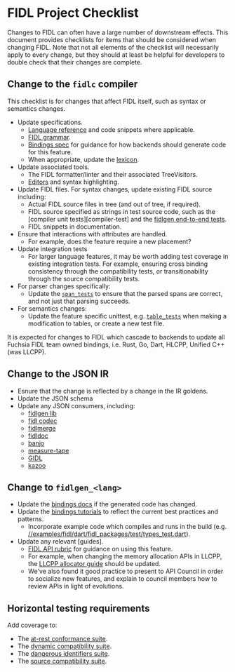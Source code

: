 # FIDL Project Checklist

Changes to FIDL can often have a large number of downstream effects. This
document provides checklists for items that should be considered when changing
FIDL. Note that not all elements of the checklist will necessarily apply to
every change, but they should at least be helpful for developers to double check
that their changes are complete.

## Change to the `fidlc` compiler

This checklist is for changes that affect FIDL itself, such as syntax or
semantics changes.

* Update specifications.
  * [Language reference][fidl-ref] and code snippets where applicable.
  * [FIDL grammar][fidl-grammar].
  * [Bindings spec][bindings-spec] for guidance for how backends should generate
    code for this feature.
  * When appropriate, update the [lexicon].
* Update associated tools.
  * The FIDL formatter/linter and their associated TreeVisitors.
  * [Editors] and syntax highlighting.
* Update FIDL files. For syntax changes, update existing FIDL source including:
  * Actual FIDL source files in tree (and out of tree, if required).
  * FIDL source specified as strings in test source code, such as the
    [compiler unit tests][compiler-test] and the [fidlgen end-to-end tests][fidlgen-tests].
  * FIDL snippets in documentation.
* Ensure that interactions with attributes are handled.
  * For example, does the feature require a new placement?
* Update integration tests
  * For larger language features, it may be worth adding test coverage in
    existing integration tests. For example, ensuring cross binding consistency
    through the compatibility tests, or transitionability through the source
    compatibility tests.
* For parser changes specifically:
  * Update the [`span_tests`][span-tests] to ensure that the parsed spans are
    correct, and not just that parsing succeeds.
* For semantics changes:
  * Update the feature specific unittest, e.g. [`table_tests`][table-tests] when
    making a modification to tables, or create a new test file.

It is expected for changes to FIDL which cascade to backends to update all
Fuchsia FIDL team owned bindings, i.e. Rust, Go, Dart, HLCPP, Unified C++ (was
LLCPP).

## Change to the JSON IR

* Esnure that the change is reflected by a change in the IR goldens.
* Update the JSON schema
* Update any JSON consumers, including:
  * [fidlgen lib][fidlgen-lib]
  * [fidl codec][fidl-codec]
  * [fidlmerge]
  * [fidldoc]
  * [banjo]
  * [measure-tape]
  * [GIDL][gidl]
  * [kazoo]

## Change to `fidlgen_<lang>`

* Update the [bindings docs][bindings-refs] if the generated code has
  changed.
* Update the [bindings tutorials][bindings-tutorials] to reflect the current
  best practices and patterns.
  * Incorporate example code which compiles and runs in the build (e.g.
    [//examples/fidl/dart/fidl_packages/test/types_test.dart](/examples/fidl/dart/fidl_packages/test/types_test.dart)).
* Update any relevant [guides].
  * [FIDL API rubric][api-rubric] for guidance on using this feature.
  * For example, when changing the memory allocation APIs in LLCPP, the
    [LLCPP allocator guide][llcpp-allocators] should be updated.
  * We've also found it good practice to present to API Council in order to
    socialize new features, and explain to council members how to review APIs in
    light of evolutions.

## Horizontal testing requirements

Add coverage to:

* The [at-rest conformance suite].
* The [dynamic compatibility suite].
* The [dangerous identifiers suite].
* The [source compatibility suite].

<!-- xrefs -->
[api-rubric]: /docs/concepts/api/fidl.md
[at-rest conformance suite]: /src/tests/fidl/conformance_suite/
[banjo]: /src/devices/tools/fidlgen_banjo
[bindings-refs]: /docs/reference/fidl/bindings/overview.md
[bindings-spec]: /docs/reference/fidl/language/bindings-spec.md
[bindings-tutorials]: /docs/development/languages/fidl/tutorials/overview.md
[dangerous identifiers suite]: /src/tests/fidl/dangerous_identifiers/
[dynamic compatibility suite]: /src/tests/fidl/compatibility/
[editors]: /docs/development/languages/fidl/guides/editors.md
[fidl-codec]: /src/lib/fidl_codec
[fidl-compiler]: /zircon/system/utest/fidl-compiler
[fidl-grammar]: /docs/reference/fidl/language/grammar.md
[fidl-ref]: /docs/reference/fidl/language/language.md
[fidldoc]: /tools/fidl/fidldoc
[fidlgen-lib]: /tools/fidl/lib/fidlgen
[fidlgen-tests]: /tools/fidl/lib/fidlgentest
[fidlmerge]: /tools/fidl/fidlmerge
[gidl]: /tools/fidl/gidl
[kazoo]: /zircon/tools/kazoo
[lexicon]: /docs/reference/fidl/language/lexicon.md
[llcpp-allocators]: /docs/development/languages/fidl/guides/llcpp-memory-ownership.md
[measure-tape]: /tools/fidl/measure-tape
[source compatibility suite]: /src/tests/fidl/source_compatibility/
[span-tests]: /zircon/system/utest/fidl-compiler/span_tests.cc
[table-tests]: /zircon/system/utest/fidl-compiler/table_tests.cc

